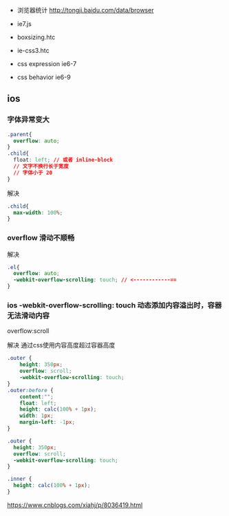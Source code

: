 * 浏览器统计 http://tongji.baidu.com/data/browser

* ie7.js
* boxsizing.htc
* ie-css3.htc
* css expression ie6-7
* css behavior ie6-9

## ios
### 字体异常变大
```css
.parent{
  overflow: auto;
}
.child{
  float: left; // 或者 inline-block
  // 文字不换行长于宽度
  // 字体小于 20
}
```
解决
```css
.child{
  max-width: 100%;
}
```
### overflow 滑动不顺畅
解决
```css
.el{
  overflow: auto;
  -webkit-overflow-scrolling: touch; // <------------==
}
```

### ios -webkit-overflow-scrolling: touch 动态添加内容溢出时，容器无法滑动内容
overflow:scroll 

解决
通过css使用内容高度超过容器高度
```css
.outer {
    height: 350px;
    overflow: scroll;
    -webkit-overflow-scrolling: touch;
}
.outer:before {
    content:"";
    float: left;
    height: calc(100% + 1px);
    width: 1px;
    margin-left: -1px;
}
```
```css
.outer {
  height: 350px;
  overflow: scroll;
  -webkit-overflow-scrolling: touch;
}

.inner {
  height: calc(100% + 1px);
}
```
https://www.cnblogs.com/xiahj/p/8036419.html

